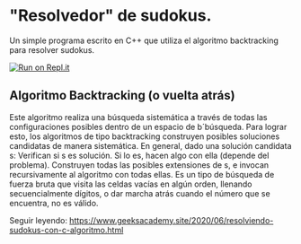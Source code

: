# "Resolvedor" de sudokus.
Un simple programa escrito en C++ que utiliza el algoritmo backtracking para resolver sudokus.

[![Run on Repl.it](https://repl.it/badge/github/LuisAlejandroSalcedo/resolvedor-de-sudokus)](https://repl.it/github/LuisAlejandroSalcedo/resolvedor-de-sudokus)

## Algoritmo Backtracking (o vuelta atrás)
Este algoritmo realiza una búsqueda sistemática a través de todas las configuraciones posibles dentro de un
espacio de b´búsqueda.
Para lograr esto, los algoritmos de tipo backtracking construyen posibles soluciones candidatas de manera sistemática. En general, dado una solución candidata s:
Verifican si s es solución. Si lo es, hacen algo con ella (depende del problema).
Construyen todas las posibles extensiones de s, e invocan recursivamente al algoritmo con todas ellas.
Es un tipo de búsqueda de fuerza bruta que visita las celdas vacías en algún orden, llenando secuencialmente dígitos, o dar marcha atrás cuando el número que se encuentra, no es válido.

Seguir leyendo: https://www.geeksacademy.site/2020/06/resolviendo-sudokus-con-c-algoritmo.html


